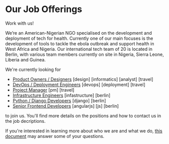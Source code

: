 Our Job Offerings
====

Work with us!

We’re an American-Nigerian NGO specialised on the development and deployment of tech for health. Currently one of our main focuses is the development of tools to tackle the ebola outbreak and support health in West Africa and Nigeria. Our international tech team of 20 is located in Berlin, with various team members currently on site in Nigeria, Sierra Leone, Liberia and Guinea.

We're currently looking for 
- [Product Owners / Designers](https://github.com/eHealthAfrica/jobs/blob/master/product-owner.md) [design] [informatics] [analyst] [travel]
- [DevOps / Deployment Engineers](https://github.com/eHealthAfrica/jobs/blob/master/devops-engineer.md) [devops] [deployment] [travel]
- [Project Manager](https://github.com/eHealthAfrica/jobs/blob/master/project-manager.md) [pm] [travel]
- [Infrastructure Engineers](https://github.com/eHealthAfrica/jobs/blob/master/infrasctructure-engineer.md) [infastructure] [berlin] 
- [Python / Django Developers](https://github.com/eHealthAfrica/jobs/blob/master/python-django-developer.md) [django] [berlin]
- [Senior Frontend Developers](https://github.com/eHealthAfrica/jobs/blob/master/senior-frontend-developer.md) [angularjs] [js] [berlin]

to join us. You'll find more details on the positions and how to contact us in the job decriptions.

If you're interested in learning more about who we are and what we do, [this document](https://github.com/eHealthAfrica/jobs/blob/master/what-we-do.md) may answer some of your questions.
